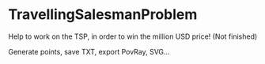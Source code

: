 # TravellingSalesmanProblem
Help to work on the TSP, in order to win the million USD price! (Not finished)

Generate points, save TXT, export PovRay, SVG...
